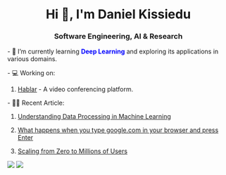 <h1 align="center">Hi 👋, I'm Daniel Kissiedu</h1>
<h3 align="center">Software Engineering, AI & Research</h3>

<p>
    - 🌱 I’m currently learning <b style="color: blue">Deep Learning</b> and exploring its applications in various domains.
</p>

<p> - 💻 Working on: </p>
<ol>
    <li>
        <a href="https://hablar-meets.netlify.app/" target="_blank">Hablar</a> - A video conferencing platform.
    </li>
</ol>

<p> - ✍🏽 Recent Article:</p>

<ol>
    <li>
        <p>
            <a href="https://medium.com/@iamdanielkissiedu/understanding-data-processing-in-machine-learning-a13aa93b613e" target="_blank">
                Understanding Data Processing in Machine Learning
            </a>
        </p>
    </li>
    <li>
        <p>
            <a href="https://medium.com/@iamdanielkissiedu/what-happens-when-you-type-google-com-in-your-browser-and-press-enter-dc3cefa3e76c" target="_blank">What happens when you type google.com in                 your browser and press Enter</a>
        </p>
    </li>
    <li>
        <p>
            <a href="https://medium.com/@iamdanielkissiedu/scaling-from-zero-to-millions-of-users-e737282247a9" target="_blank">Scaling from Zero to Millions of Users</a>
        </p>
    </li>
</ol>

![](https://github-profile-summary-cards.vercel.app/api/cards/repos-per-language?username=ayyesu&theme=github_dark)
![](https://github-profile-summary-cards.vercel.app/api/cards/most-commit-language?username=ayyesu&theme=github_dark)
